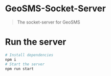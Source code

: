 # GeoSMS-Socket-Server
> The socket-server for GeoSMS  

# Run the server
```bash
# Install dependencies
npm i
# Start the server
npm run start
```
